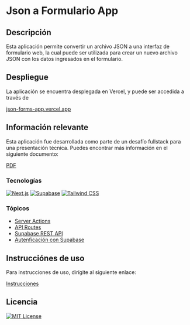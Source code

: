 # Json a Formulario App

## Descripción

Esta aplicación permite convertir un archivo JSON a una interfaz de formulario
web, la cual puede ser utilizada para crear un nuevo archivo JSON con los
datos ingresados en el formulario.

## Despliegue

La aplicación se encuentra desplegada en Vercel, y puede ser accedida a través
de

[json-forms-app.vercel.app](https://json-forms-app.vercel.app)

## Información relevante

Esta aplicación fue desarrollada como parte de un desafío fullstack para
una presentación técnica. Puedes encontrar más información en el siguiente
documento:

[PDF](/public/challenge.pdf)

### Tecnologías

[![Next.js](https://img.shields.io/badge/-Next.js-000000?style=flat&logo=next.js)](https://nextjs.org/)
[![Supabase](https://img.shields.io/badge/-Supabase-000000?style=flat&logo=supabase)](https://supabase.io/)
[![Tailwind
CSS](https://img.shields.io/badge/-Tailwind%20CSS-000000?style=flat&logo=tailwind-css)](https://tailwindcss.com/)


### Tópicos

- [Server Actions](https://nextjs.org/docs/app/building-your-application/data-fetching/server-actions-and-mutations)
- [API Routes](https://nextjs.org/docs/pages/building-your-application/routing/api-routes)
- [Supabase REST API](https://supabase.io/docs/guides/api)
- [Autenficación con Supabase](https://supabase.io/docs/guides/auth)

## Instrucciónes de uso

Para instrucciones de uso, dirígite al siguiente enlace:

[Instrucciones](https://json-forms-app.vercel.app/instructions)

## Licencia

[![MIT License](https://img.shields.io/badge/-MIT%20License-000000?style=flat&logo=mit-license)](/LICENSE)


